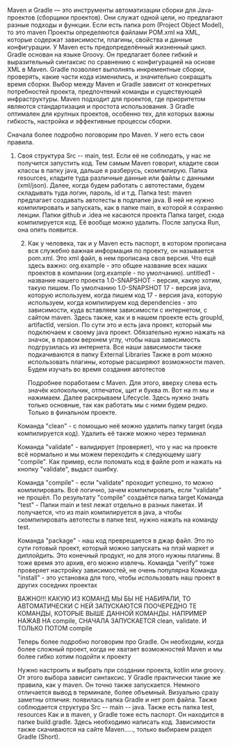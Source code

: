 Maven и Gradle — это инструменты автоматизации сборки для Java-проектов (сборщики проектов).
Они служат одной цели, но предлагают разные подходы и функции.
Если есть папка pom (Project Object Model), то это maven
Проекты определяются файлами POM.xml на XML, которые содержат зависимости, плагины, свойства
и данные конфигурации. У Maven есть предопределённый жизненный цикл.
Gradle основан на языке Groovy. Он предлагает более гибкий и выразительный синтаксис по
сравнению с конфигурацией на основе XML в Maven. Gradle позволяет выполнять инкрементные
сборки, проверять, какие части кода изменились, и значительно сокращать время сборки.
Выбор между Maven и Gradle зависит от конкретных потребностей проекта, предпочтений
команды и существующей инфраструктуры. Maven подходит для проектов, где приоритетом
являются стандартизация и простота использования. 3 Gradle оптимален для крупных
проектов, особенно тех, для которых важны гибкость, настройка и эффективные процессы
сборки.

   Сначала более подробно поговорим про Maven. У него есть свои правила.
1. Своя структура Src -- main, test. Если её не соблюдать, у нас не получится запустить код.
    Тем самым Maven говорит, кладите свои классы в папку java, дальше я разберусь, скомпилирую.
    Папка resources, кладите туда различные данные или файлы с данными (xml/json). Далее, когда
    будем работать с автотестами, будем складывать туда логин, пароль, id и т.д.
    Папка test: maven предлагает создавать автотесты в подпапке java. В ней не нужно
    компилировать и запускать, как в папке main, в которой я сохраняю лекции.
    Папки github и .idea не касаются проекта
    Папка target, сюда компилируется код. Её вообще можно удалить. После запуска Run,
    она опять появится.

   2. Как у человека, так и у Maven есть паспорт, в котором прописана вся служебно важная
      информация по проекту, он называется  pom.xml. Это xml файл, в нем прописана своя версия.
      Что ещё здесь важно:
      <groupId>org.example</groupId> - это общее название всех наших проектов
      в компании (org.example - по умолчанию).
      <artifactId>untitled1</artifactId> - название нашего проекта
      <version>1.0-SNAPSHOT</version> - версия, какую хотим, такую пишем. По умолчанию 1.0-SNAPSHOT
      17 - версия java, которую используем, когда пишем код
      17 - версия java, которую используем, когда компилируем код
      dependencies - это зависимости, куда вставляем зависимости с интернетом, с сайтом maven. Здесь
      также, как и в нашем проекте есть groupId, artifactId, version. По сути это и есть java проект,
      который мы подключаем к своему java проект. Обязательно нужно нажать на значок, в правом
      верхнем углу, чтобы наша зависимость подгрузилась из интернета. Все наши зависимости также
      подкачиваются в папку External Libraries
      Также в pom можно использовать плагины, которые расширяют возможности maven. Будем изучать
      во время создания автотестов

        Подробнее поработаем с Maven. Для этого, вверху слева есть значёк колокольчик, отпечаток, щит и
   буква m. Вот на m мы и нажимаем. Далее раскрываем Lifecycle. Здесь нужно знать только
   основные, так как работать мы с ними будем редко. Только в финальном проекте.
   
   Команда "clean" - с помощью неё можно удалить папку target (куда компилируется код). Удалить её
   также можно через терминал

   Команда "validate" - валидирует (проверяет), что у нас на проекте всё нормально и мы можем переходить
   к следующему шагу "compile". Как пример, если поломать код в файле pom и нажать на кнопку
   "validate", выдаст ошибку.

   Команда "compile" - если "validate" проходит успешно, то можно компилировать. Всё логично,
   зачем компилировать, если "validate" не прошёл. По результату "compile" создаётся папка target
   Команда "test" - Папки main и test лежат отдельно в разных пакетах. И получается, что из main
   компилируется в java, а чтобы скомпилировать автотесты в папке test, нужно нажать на
   команду test.

   Команда "package" - наш код преврещается в джар файл. Это по сути готовый проект,
   который можно запускать на плэй маркет и диплойдить. Это конечный продукт, но для
   этого нужны плагины. В тоже время это архив, его можно извлечь.
   Команда "verify" тоже проверяет настройку зависимостей, не очень популярна
   Команда "install" - это установка для того, чтобы использовать наш проект в других соседних
   проектах

   ВАЖНО!!! КАКУЮ ИЗ КОМАНД МЫ БЫ НЕ НАБИРАЛИ, ТО АВТОМАТИЧЕСКИ С НЕЙ ЗАПУСКАЮТСЯ ПООЧЕРЕДНО
   ТЕ КОМАНДЫ, КОТОРЫЕ ВЫШЕ ДАННОЙ КОМАНДЫ. НАПРИМЕР НАЖАВ НА compile, СНАЧАЛА ЗАПУСКАЕТСЯ
   clean, validate. И ТОЛЬКО ПОТОМ compile

    Теперь более подробно поговорим про Gradle.
    Он необходим, когда более сложный проект, когда не хватает возможностей Maven и мы более гибко
    хотим подойти к проекту
    
    Нужно настроить и выбрать при создании проекта, kotlin или groovy. От этого выбора зависит синтаксис.
    У Gradle практически такие же правила, как у maven. Он точно также запускается. Немного отличается
    вывод в терминале, более объемный.
    Визуально сразу заметны отличия: появилась папка Gradle и нет pom файла. Также соблюдается
    структура Src -- main -- java.
    Также есть папка test, resources
    Как и в maven, у Gradle тоже есть паспорт. Он находится в папке build.gradle. Здесь
    необходимо написать код. Зависимости также скачиваются на сайте Maven....., только
    выбираем раздел Gradle (Short).